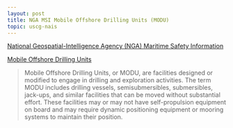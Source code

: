 ```yaml
---
layout: post
title: NGA MSI Mobile Offshore Drilling Units (MODU)
topic: uscg-nais
---
```


[National Geospatial-Intelligence Agency (NGA) Maritime Safety Information](https://msi.nga.mil/)

[Mobile Offshore Drilling Units](https://msi.nga.mil/MODU)

> Mobile Offshore Drilling Units, or MODU, are facilities designed or modified to engage in drilling and exploration activities. The term MODU includes drilling vessels, semisubmersibles, submersibles, jack-ups, and similar facilities that can be moved without substantial effort. These facilities may or may not have self-propulsion equipment on board and may require dynamic positioning equipment or mooring systems to maintain their position.

